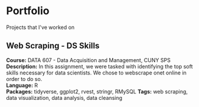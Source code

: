 # Portfolio
Projects that I've worked on

## Web Scraping - DS Skills
**Course:** DATA 607 - Data Acquisition and Management, CUNY SPS  
**Description:** In this assignment, we were tasked with identifying the top soft skills necessary for data scientists. We chose to webscrape onet online in order to do so.  
**Language:** R  
**Packages:** tidyverse, ggplot2, rvest, stringr, RMySQL
**Tags:** web scraping, data visualization, data analysis, data cleansing
